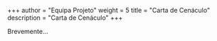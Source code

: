 +++
author = "Equipa Projeto"
weight = 5
title = "Carta de Cenáculo"
description = "Carta de Cenáculo"
+++

Brevemente...
